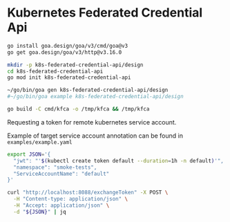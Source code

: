 # Kubernetes Federated Credential Api

```bash
go install goa.design/goa/v3/cmd/goa@v3
go get goa.design/goa/v3/http@v3.16.0

mkdir -p k8s-federated-credential-api/design
cd k8s-federated-credential-api
go mod init k8s-federated-credential-api

~/go/bin/goa gen k8s-federated-credential-api/design
#~/go/bin/goa example k8s-federated-credential-api/design

go build -C cmd/kfca -o /tmp/kfca && /tmp/kfca
```

Requesting a token for remote kubernetes service account.

Example of target service account annotation can be found in `examples/example.yaml`

```bash
export JSON='{
  "jwt": "'$(kubectl create token default --duration=1h -n default)'",
  "namespace": "smoke-tests",
  "ServiceAccountName": "default"
}'

curl "http://localhost:8088/exchangeToken" -X POST \
  -H "Content-type: application/json" \
  -H "Accept: application/json" \
  -d "${JSON}" | jq
```
